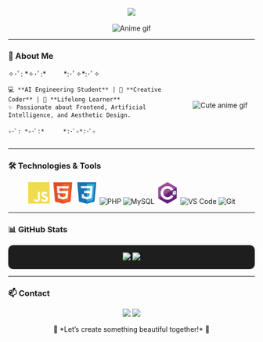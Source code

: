 <p align="center">
  <img src="https://readme-typing-svg.demolab.com?font=Fira+Code&pause=1000&color=FFB6C1&width=435&lines=Hello+there!+I'm+CherryCita.;Welcome+to+my+GitHub+profile!+"/>
</p>

<p align="center">
  <img src="https://i.pinimg.com/originals/3e/bb/69/3ebb69e1c64f6372eaf83b999cfebd9b.gif" alt="Anime gif" width="250">
</p>

---

### 🌸 About Me

<div align="left" style="display: flex; align-items: center;">
  <div>
    ✧･ﾟ: *✧･ﾟ:* 　　 *:･ﾟ✧*:･ﾟ✧
    
    💻 **AI Engineering Student** | 🎨 **Creative Coder** | 🌱 **Lifelong Learner**  
    ✨ Passionate about Frontend, Artificial Intelligence, and Aesthetic Design.
    
    ✧･ﾟ: *✧･ﾟ:* 　　 *:･ﾟ✧*:･ﾟ✧
  </div>
  <img src="https://i.pinimg.com/originals/6e/21/3d/6e213d9d5039e4ec5ed2f40fbd55df7f.gif" alt="Cute anime gif" width="200" style="margin-left: 20px;">
</div>

---

### 🛠️ Technologies & Tools

<div align="center">
  <img src="https://raw.githubusercontent.com/devicons/devicon/master/icons/javascript/javascript-plain.svg" title="JavaScript" width="45"> 
  <img src="https://raw.githubusercontent.com/devicons/devicon/master/icons/html5/html5-original.svg" title="HTML5" width="45">
  <img src="https://raw.githubusercontent.com/devicons/devicon/master/icons/css3/css3-original.svg" title="CSS3" width="45">
  <img src="https://cdn.jsdelivr.net/gh/devicons/devicon/icons/php/php-plain.svg" title="PHP" width="45">
  <img src="https://cdn.jsdelivr.net/gh/devicons/devicon/icons/mysql/mysql-original-wordmark.svg" title="MySQL" width="50">
  <img src="https://raw.githubusercontent.com/devicons/devicon/master/icons/csharp/csharp-original.svg" title="C#" width="45">
  <img src="https://cdn.jsdelivr.net/gh/devicons/devicon/icons/vscode/vscode-original.svg" title="VS Code" width="45">
  <img src="https://cdn.jsdelivr.net/gh/devicons/devicon/icons/git/git-original.svg" title="Git" width="45">
</div>

---

### 📊 GitHub Stats

<div align="center" style="background-color:#1E1E1E; padding:15px; border-radius:10px;">
  <img height="180px" src="https://github-readme-stats.vercel.app/api?username=cherrycita-dev&show_icons=true&theme=graywhite&icon_color=FFB6C1&title_color=FFB6C1&include_all_commits=true&count_private=true"/>
  <img height="180px" src="https://github-readme-stats.vercel.app/api/top-langs/?username=cherrycita-dev&layout=compact&langs_count=7&theme=graywhite&title_color=FFB6C1"/>
</div>

---

### 📫 Contact

<p align="center">
  <a href="https://www.linkedin.com/in/cherrycita" target="_blank"><img src="https://img.shields.io/badge/-LinkedIn-%230077B5?style=for-the-badge&logo=linkedin&logoColor=white"></a>
  <a href="mailto:cherrycita.dev@gmail.com"><img src="https://img.shields.io/badge/-Gmail-%23333?style=for-the-badge&logo=gmail&logoColor=white"></a>
</p>

<p align="center">
  🌸 *Let’s create something beautiful together!* 🌸
</p>
